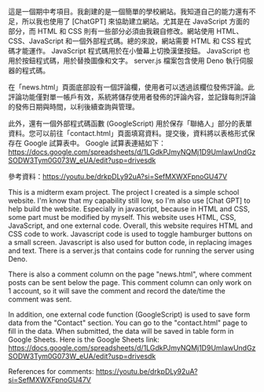 這是一個期中考項目。我創建的是一個簡單的學校網站。我知道自己的能力還有不足，所以我也使用了 [ChatGPT] 來協助建立網站。尤其是在 JavaScript 方面的部分，而 HTML 和 CSS 則有一些部分必須由我親自修改。網站使用 HTML、CSS、JavaScript 和一個外部程式碼。總的來說，網站需要 HTML 和 CSS 程式碼才能運作。 JavaScript 程式碼用於在小螢幕上切換漢堡按鈕。 JavaScript 也用於按鈕程式碼，用於替換圖像和文字。 server.js 檔案包含使用 Deno 執行伺服器的程式碼。

在「news.html」頁面底部設有一個評論欄，使用者可以透過該欄位發佈評論。此評論功能僅對單一帳戶有效，系統將儲存使用者發佈的評論內容，並記錄每則評論的發佈日期與時間，以利後續查詢與管理。

此外，還有一個外部程式碼函數 (GoogleScript) 用於保存「聯絡人」部分的表單資料。您可以前往「contact.html」頁面填寫資料。提交後，資料將以表格形式保存在 Google 試算表中。 Google 試算表連結如下：https://docs.google.com/spreadsheets/d/1LGdkPJmyNQMj1D9UmIawUndGzSODW3Tym0G073W_eUA/edit?usp=drivesdk

參考資料：https://youtu.be/drkpDLy92uA?si=SefMXWXFpnoGU47V

This is a midterm exam project. The project I created is a simple school website. I'm know that my capability still low, so I'm also use [Chat GPT] to help build the website. Especially in javascript, because in HTML and CSS, some part must be modified by myself. This website uses HTML, CSS, JavaScript, and one external code. Overall, this website requires HTML and CSS code to work. Javascript code is used to toggle hamburger buttons on a small screen. Javascript is also used for button code, in replacing images and text. There is a server.js that contains code for running the server using Deno.

There is also a comment column on the page "news.html", where comment posts can be sent below the page. This comment column can only work on 1 account, so it will save the comment and record the date/time the comment was sent.

In addition, one external code function (GoogleScript) is used to save form data from the "Contact" section. You can go to the "contact.html" page to fill in the data. When submitted, the data will be saved in table form in Google Sheets. Here is the Google Sheets link: https://docs.google.com/spreadsheets/d/1LGdkPJmyNQMj1D9UmIawUndGzSODW3Tym0G073W_eUA/edit?usp=drivesdk

References for comments: https://youtu.be/drkpDLy92uA?si=SefMXWXFpnoGU47V
